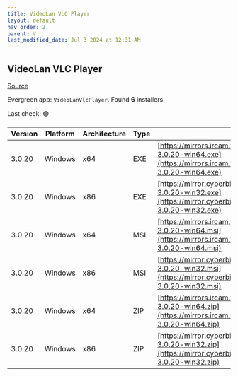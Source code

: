 ```yaml
---
title: VideoLan VLC Player 
layout: default
nav_order: 2
parent: V
last_modified_date: Jul 3 2024 at 12:31 AM
---
```


## VideoLan VLC Player 

[Source](https://www.videolan.org/vlc/)

Evergreen app: `VideoLanVlcPlayer`. Found **6** installers.

Last check: 🟢

| Version | Platform | Architecture | Type | URI                                                                                                                                                        |
| ------- | -------- | ------------ | ---- | ---------------------------------------------------------------------------------------------------------------------------------------------------------- |
| 3.0.20  | Windows  | x64          | EXE  | [https://mirrors.ircam.fr/pub/videolan/vlc/3.0.20/win64/vlc-3.0.20-win64.exe](https://mirrors.ircam.fr/pub/videolan/vlc/3.0.20/win64/vlc-3.0.20-win64.exe) |
| 3.0.20  | Windows  | x86          | EXE  | [https://mirror.cyberbits.eu/videolan/vlc/3.0.20/win32/vlc-3.0.20-win32.exe](https://mirror.cyberbits.eu/videolan/vlc/3.0.20/win32/vlc-3.0.20-win32.exe)   |
| 3.0.20  | Windows  | x64          | MSI  | [https://mirrors.ircam.fr/pub/videolan/vlc/3.0.20/win64/vlc-3.0.20-win64.msi](https://mirrors.ircam.fr/pub/videolan/vlc/3.0.20/win64/vlc-3.0.20-win64.msi) |
| 3.0.20  | Windows  | x86          | MSI  | [https://mirror.cyberbits.eu/videolan/vlc/3.0.20/win32/vlc-3.0.20-win32.msi](https://mirror.cyberbits.eu/videolan/vlc/3.0.20/win32/vlc-3.0.20-win32.msi)   |
| 3.0.20  | Windows  | x64          | ZIP  | [https://mirrors.ircam.fr/pub/videolan/vlc/3.0.20/win64/vlc-3.0.20-win64.zip](https://mirrors.ircam.fr/pub/videolan/vlc/3.0.20/win64/vlc-3.0.20-win64.zip) |
| 3.0.20  | Windows  | x86          | ZIP  | [https://mirror.cyberbits.eu/videolan/vlc/3.0.20/win32/vlc-3.0.20-win32.zip](https://mirror.cyberbits.eu/videolan/vlc/3.0.20/win32/vlc-3.0.20-win32.zip)   |
